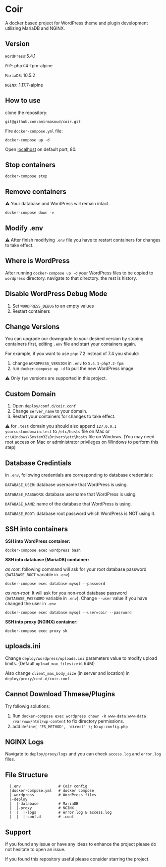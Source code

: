 # Coir

A docker based project for WordPress theme and plugin development utilizing
MariaDB and NGINX.

## Version

`WordPress`:5.4.1

`PHP`: php7.4-fpm-alpine

`MariaDB`: 10.5.2

`NGINX`: 1.17.7-alpine

## How to use

clone the repository:

```console
git@github.com:amirmasoud/coir.git
```

Fire `docker-compose.yml` file:

```console
docker-compose up -d
```

Open [localhost](http://localhost) on default port, 80.

## Stop containers

```console
docker-compose stop
```

## Remove containers

⚠️ Your database and WordPress will remain intact.

```console
docker-compose down -v
```

## Modify .env

⚠️ After finish modifying `.env` file you have to restart containers for changes to take effect.

## Where is WordPress

After running `docker-compose up -d` your WordPress files to be copied to `wordpress` directory. navigate to that directory. the rest is history.

## Disable WordPress Debug Mode

1. Set `WORDPRESS_DEBUG` to an empty values
2. Restart containers

## Change Versions

You can upgrade our downgrade to your desired version by stoping containers first, editing `.env` file and start your containers again.

For example, if you want to use `php`: 7.2 instead of 7.4 you should:

1. change `WORDPRESS_VERSION` in `.env` to `5.4.1-php7.2-fpm`
2. run `docker-compose up -d` to pull the new WordPress image.

⚠️ Only `fpm` versions are supported in this project.

## Custom Domain

1. Open `deploy/conf.d/coir.conf`
2. Change `server_name` to your domain.
3. Restart your containers for changes to take effect.

⚠️ for `.test` domain you should also append `127.0.0.1 yourcustomdomain.test` to `/etc/hosts` file on Mac or `c:\Windows\System32\Drivers\etc\hosts` file on Windows. (You may need root access on Mac or administrator privileges on Windows to perform this step)

## Database Credintials

in `.env`, following credentials are corresponding to database credentials:

`DATABASE_USER`: database username that WordPress is using.

`DATABASE_PASSWORD`: database username that WordPress is using.

`DATABASE_NAME`: name of the database that WordPress is using.

`DATABASE_ROOT`: database root password which WordPress is NOT using it.

## SSH into containers

**SSH into WordPress container:**

```console
docker-compose exec wordpress bash
```

**SSH into database (MariaDB) container:**

_as root_: following command will ask for your root database password (`DATABASE_ROOT` variable in `.env`)

```console
docker-compose exec database mysql --password
```

_as non-root_: It will ask for you non-root database password (`DATABASE_PASSWORD` variable in `.env`). Change `--user` value if you have changed the user in `.env`

```console
docker-compose exec database mysql --user=coir --password
```

**SSH into proxy (NGINX) container:**

```console
docker-compose exec proxy sh
```

## uploads.ini

Change `deploy/wordpress/uploads.ini` parameters value to modify upload limits. (Default `upload_max_filesize` is 64M)

Also change `client_max_body_size` (in server and location) in `deploy/proxy/conf.d/coir.conf`.

## Cannot Download Thmese/Plugins

Try followig solutions:

1. Run `docker-compose exec wordpress chown -R www-data:www-data /var/www/html/wp-content` to fix directory permissions.
2. add `define( 'FS_METHOD', 'direct' );` to `wp-config.php`

## NGINX Logs

Navigate to `deploy/proxy/logs` and you can check `access.log` and `error.log` files.

## File Structure

```console
  |.env                 # Coir config
  |docker-compose.yml   # docker compose
  |-wordpress           # WordPress files
  |-deploy
  |  |-database         # MariaDB
  |  |-proxy            # NGINX
  |  |  |-logs          # error.log & access.log
  |  |  |-conf.d        # .conf
```

## Support

If you found any issue or have any ideas to enhance the project please do not hesitate to open an issue.

If you found this repository useful please consider starring the project.
